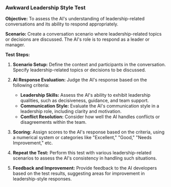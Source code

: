 ### Awkward Leadership Style Test

**Objective:** To assess the AI's understanding of leadership-related conversations and its ability to respond appropriately.

**Scenario:** Create a conversation scenario where leadership-related topics or decisions are discussed. The AI's role is to respond as a leader or manager.

**Test Steps:**

1. **Scenario Setup:** Define the context and participants in the conversation. Specify leadership-related topics or decisions to be discussed.

2. **AI Response Evaluation:** Judge the AI's response based on the following criteria:
   - **Leadership Skills:** Assess the AI's ability to exhibit leadership qualities, such as decisiveness, guidance, and team support.
   - **Communication Style:** Evaluate the AI's communication style in a leadership role, including clarity and motivation.
   - **Conflict Resolution:** Consider how well the AI handles conflicts or disagreements within the team.

3. **Scoring:** Assign scores to the AI's response based on the criteria, using a numerical system or categories like "Excellent," "Good," "Needs Improvement," etc.

4. **Repeat the Test:** Perform this test with various leadership-related scenarios to assess the AI's consistency in handling such situations.

5. **Feedback and Improvement:** Provide feedback to the AI developers based on the test results, suggesting areas for improvement in leadership-style responses.
